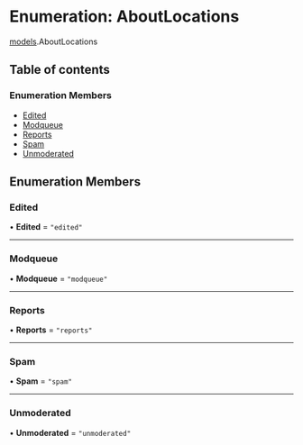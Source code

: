 # Enumeration: AboutLocations

[models](../modules/models.md).AboutLocations

## Table of contents

### Enumeration Members

- [Edited](models.AboutLocations.md#edited)
- [Modqueue](models.AboutLocations.md#modqueue)
- [Reports](models.AboutLocations.md#reports)
- [Spam](models.AboutLocations.md#spam)
- [Unmoderated](models.AboutLocations.md#unmoderated)

## Enumeration Members

### <a id="edited" name="edited"></a> Edited

• **Edited** = `"edited"`

---

### <a id="modqueue" name="modqueue"></a> Modqueue

• **Modqueue** = `"modqueue"`

---

### <a id="reports" name="reports"></a> Reports

• **Reports** = `"reports"`

---

### <a id="spam" name="spam"></a> Spam

• **Spam** = `"spam"`

---

### <a id="unmoderated" name="unmoderated"></a> Unmoderated

• **Unmoderated** = `"unmoderated"`
